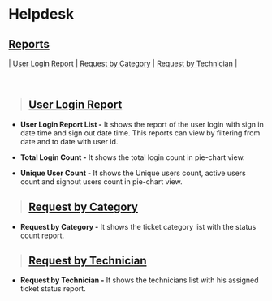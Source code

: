 # **Helpdesk**

## **[Reports](#helpdesk)**

| [User Login Report](#user-login-report) | [Request by Category](#request-by-category) | [Request by Technician](#request-by-technician) |

<br>

> ## **[User Login Report](#reports)**

- **User Login Report List -** It shows the report of the user login with sign in date time and sign out date time. This reports can view by filtering from date and to date with user id.

- **Total Login Count -** It shows the total login count in pie-chart view.

- **Unique User Count -** It shows the Unique users count, active users count and signout users count in pie-chart view.

> ## **[Request by Category](#user-login-report)**

- **Request by Category -** It shows the ticket category list with the status count report.

> ## **[Request by Technician](#request-by-category)**

- **Request by Technician -** It shows the technicians list with his assigned ticket status report.